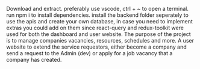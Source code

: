 Download and extract.
preferably use vscode, ctrl + ~ to open a terminal.
run npm i to install dependencies.
install the backend folder seperately to use the apis and create your own database, in case you need to implement extras you could add on them since react-query and redux-toolkit were used for both the dashboard and user website.
The purpose of the project is to manage companies vacancies, resources, schedules and more.
A user website to extend the service requestors, either become a company and send a request to the Admin (dev) or apply for a job vacancy that a company has created.

